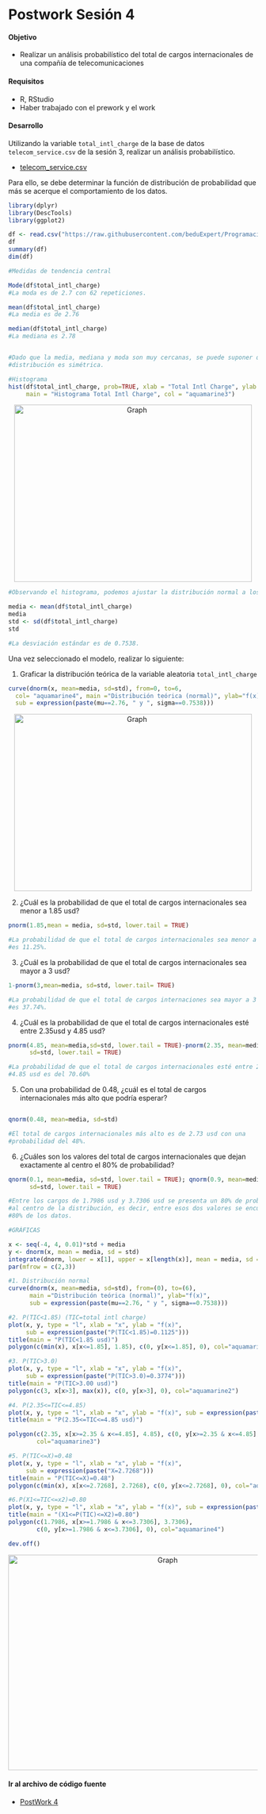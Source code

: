 # Postwork Sesión 4

#### Objetivo

- Realizar un análisis probabilístico del total de cargos internacionales de una compañía de telecomunicaciones

#### Requisitos

- R, RStudio
- Haber trabajado con el prework y el work

#### Desarrollo

Utilizando la variable `total_intl_charge` de la base de datos `telecom_service.csv` de la sesión 3, realizar un análisis probabilístico. 

- [telecom_service.csv](/telecom_service.csv)

Para ello, se debe determinar la función de distribución de probabilidad que más se acerque el comportamiento de los datos.
```r
library(dplyr)
library(DescTools)
library(ggplot2)

df <- read.csv("https://raw.githubusercontent.com/beduExpert/Programacion-R-Santander-2022/main/Sesion-03/Data/telecom_service.csv")
df
summary(df)
dim(df)

#Medidas de tendencia central

Mode(df$total_intl_charge)
#La moda es de 2.7 con 62 repeticiones.

mean(df$total_intl_charge)
#La media es de 2.76

median(df$total_intl_charge)
#La mediana es 2.78


#Dado que la media, mediana y moda son muy cercanas, se puede suponer que la
#distribución es simétrica.

#Histograma
hist(df$total_intl_charge, prob=TRUE, xlab = "Total Intl Charge", ylab = "Density",
     main = "Histograma Total Intl Charge", col = "aquamarine3")
```
<p align="center">
  <img src="img/pw4img1.png" alt="Graph" width="480" height="357">
</p>

```r
#Observando el histograma, podemos ajustar la distribución normal a los datos.

media <- mean(df$total_intl_charge)
media
std <- sd(df$total_intl_charge)
std

#La desviación estándar es de 0.7538.
```

Una vez seleccionado el modelo, realizar lo siguiente:

1) Graficar la distribución teórica de la variable aleatoria `total_intl_charge`
```r
curve(dnorm(x, mean=media, sd=std), from=0, to=6,
  col= "aquamarine4", main ="Distribución teórica (normal)", ylab="f(x)",
  sub = expression(paste(mu==2.76, " y ", sigma==0.7538)))
```
<p align="center">
  <img src="img/pw4img2.png" alt="Graph" width="480" height="357">
</p>

2) ¿Cuál es la probabilidad de que el total de cargos internacionales sea menor a 1.85 usd?
```r
pnorm(1.85,mean = media, sd=std, lower.tail = TRUE)

#La probabilidad de que el total de cargos internacionales sea menor a 1.85 usd
#es 11.25%.
```

3) ¿Cuál es la probabilidad de que el total de cargos internacionales sea mayor a 3 usd?
```r
1-pnorm(3,mean=media, sd=std, lower.tail= TRUE)

#La probabilidad de que el total de cargos internaciones sea mayor a 3 usd
#es 37.74%.
```

4) ¿Cuál es la probabilidad de que el total de cargos internacionales esté entre 2.35usd y 4.85 usd?
```r
pnorm(4.85, mean=media,sd=std, lower.tail = TRUE)-pnorm(2.35, mean=media, 
      sd=std, lower.tail = TRUE)

#La probabilidad de que el total de cargos internacionales esté entre 2.35 y 
#4.85 usd es del 70.60%

```

5) Con una probabilidad de 0.48, ¿cuál es el total de cargos internacionales más alto que podría esperar?
```r

qnorm(0.48, mean=media, sd=std)

#El total de cargos internacionales más alto es de 2.73 usd con una
#probabilidad del 48%.
```

6) ¿Cuáles son los valores del total de cargos internacionales que dejan exactamente al centro el 80% de probabilidad?
```r
qnorm(0.1, mean=media, sd=std, lower.tail = TRUE); qnorm(0.9, mean=media, 
      sd=std, lower.tail = TRUE)

#Entre los cargos de 1.7986 usd y 3.7306 usd se presenta un 80% de probabilidad
#al centro de la distribución, es decir, entre esos dos valores se encuentra el 
#80% de los datos.
```

```r
#GRÁFICAS

x <- seq(-4, 4, 0.01)*std + media
y <- dnorm(x, mean = media, sd = std)
integrate(dnorm, lower = x[1], upper = x[length(x)], mean = media, sd = std)
par(mfrow = c(2,3))

#1. Distribución normal
curve(dnorm(x, mean=media, sd=std), from=(0), to=(6),
      main ="Distribución teórica (normal)", ylab="f(x)",
      sub = expression(paste(mu==2.76, " y ", sigma==0.7538)))

#2. P(TIC<1.85) (TIC=total intl charge)
plot(x, y, type = "l", xlab = "x", ylab = "f(x)",
     sub = expression(paste("P(TIC<1.85)=0.1125")))
title(main = "P(TIC<1.85 usd)")
polygon(c(min(x), x[x<=1.85], 1.85), c(0, y[x<=1.85], 0), col="aquamarine1")

#3. P(TIC>3.0)
plot(x, y, type = "l", xlab = "x", ylab = "f(x)", 
     sub = expression(paste("P(TIC>3.0)=0.3774")))
title(main = "P(TIC>3.00 usd)")
polygon(c(3, x[x>3], max(x)), c(0, y[x>3], 0), col="aquamarine2")

#4. P(2.35<=TIC<=4.85)
plot(x, y, type = "l", xlab = "x", ylab = "f(x)", sub = expression(paste("P(2.35<=TIC<=4.85)=0.7060")))
title(main = "P(2.35<=TIC<=4.85 usd)")

polygon(c(2.35, x[x>=2.35 & x<=4.85], 4.85), c(0, y[x>=2.35 & x<=4.85], 0), 
        col="aquamarine3")

#5. P(TIC<=X)=0.48
plot(x, y, type = "l", xlab = "x", ylab = "f(x)", 
     sub = expression(paste("X=2.7268")))
title(main = "P(TIC<=X)=0.48")     
polygon(c(min(x), x[x<=2.7268], 2.7268), c(0, y[x<=2.7268], 0), col="aquamarine3")

#6.P(X1<=TIC<=x2)=0.80
plot(x, y, type = "l", xlab = "x", ylab = "f(x)", sub = expression(paste("X1=1.7986 y X2=3.7306")))
title(main = "(X1<=P(TIC)<=X2)=0.80")
polygon(c(1.7986, x[x>=1.7986 & x<=3.7306], 3.7306), 
        c(0, y[x>=1.7986 & x<=3.7306], 0), col="aquamarine4")

dev.off()
```
<p align="center">
  <img src="img/pw4img3.png" alt="Graph" width="628" height="434">
</p>

 
#### Ir al archivo de código fuente
- [PostWork 4](https://github.com/alsolisc/Postworks/tree/main/src/PostWork4.R)
